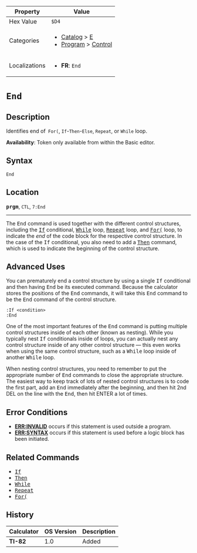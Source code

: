 | Property      | Value |
|---------------|-------|
| Hex Value     | `$D4`|
| Categories    | <ul><li>[Catalog](<../categories/Catalog.md>) > [E](<../categories/Catalog.md#E>)</li><li>[Program](<../categories/Program.md>) > [Control](<../categories/Program.md#Control>)</li></ul> |
| Localizations | <ul><li><b>FR</b>: `End`</li></ul> |

# `End`

## Description
Identifies end of` For(`, `If`-`Then`-`Else`, `Repeat`, or `While` loop.


<b>Availability</b>: Token only available from within the Basic editor.

## Syntax
`End`

## Location
<tt><kbd><b>prgm</b></kbd></tt>, `CTL`, `7:End`
<hr>

The <tt>End</tt> command is used together with the different control structures, including the <tt><a href="If.md">If</a></tt> conditional, <tt><a href="While.md">While</a></tt> loop, <tt><a href="Repeat.md">Repeat</a></tt> loop, and <tt><a href="For(.md">For(</a></tt> loop, to indicate the _end_ of the code block for the respective control structure. In the case of the <tt>If</tt> conditional, you also need to add a <tt><a href="Then.md">Then</a></tt> command, which is used to indicate the beginning of the control structure.

## Advanced Uses

You can prematurely end a control structure by using a single <tt>If</tt> conditional and then having <tt>End</tt> be its executed command. Because the calculator stores the positions of the <tt>End</tt> commands, it will take this <tt>End</tt> command to be the <tt>End</tt> command of the control structure.

```ti-basic
:If <condition>
:End
```

One of the most important features of the <tt>End</tt> command is putting multiple control structures inside of each other (known as nesting). While you typically nest <tt>If</tt> conditionals inside of loops, you can actually nest any control structure inside of any other control structure — this even works when using the same control structure, such as a <tt>While</tt> loop inside of another <tt>While</tt> loop.

When nesting control structures, you need to remember to put the appropriate number of <tt>End</tt> commands to close the appropriate structure. The easiest way to keep track of lots of nested control structures is to code the first part, add an <tt>End</tt> immediately after the beginning, and then hit 2nd DEL on the line with the <tt>End</tt>, then hit ENTER a lot of times.

## Error Conditions

*   **[ERR:INVALID](errors#invalid)** occurs if this statement is used outside a program.
*   **[ERR:SYNTAX](errors#invalid)** occurs if this statement is used before a logic block has been initiated.

## Related Commands

*   <tt><a href="If.md">If</a></tt>
*   <tt><a href="Then.md">Then</a></tt>
*   <tt><a href="While.md">While</a></tt>
*   <tt><a href="Repeat.md">Repeat</a></tt>
*   <tt><a href="For(.md">For(</a></tt>

## History
| Calculator | OS Version | Description |
|------------|------------|-------------|
| <b>TI-82</b> | 1.0 | Added |


